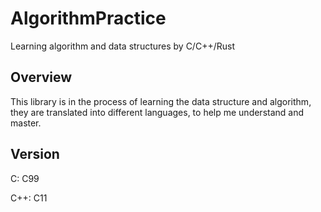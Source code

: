 # AlgorithmPractice
Learning algorithm and data structures by C/C++/Rust

## Overview

This library is in the process of learning the data structure and algorithm, they are translated into different languages, to help me understand and master.

## Version

C: C99

C++: C11
